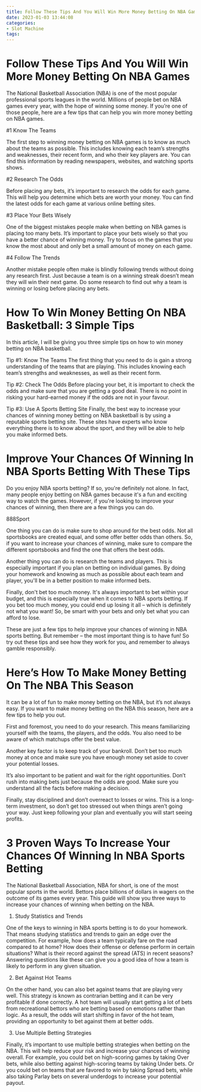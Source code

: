 ```yaml
---
title: Follow These Tips And You Will Win More Money Betting On NBA Games 
date: 2023-01-03 13:44:08
categories:
- Slot Machine
tags:
---
```



#  Follow These Tips And You Will Win More Money Betting On NBA Games 

The National Basketball Association (NBA) is one of the most popular professional sports leagues in the world. Millions of people bet on NBA games every year, with the hope of winning some money. If you’re one of those people, here are a few tips that can help you win more money betting on NBA games.

#1 Know The Teams

The first step to winning money betting on NBA games is to know as much about the teams as possible. This includes knowing each team’s strengths and weaknesses, their recent form, and who their key players are. You can find this information by reading newspapers, websites, and watching sports shows.

#2 Research The Odds

Before placing any bets, it’s important to research the odds for each game. This will help you determine which bets are worth your money. You can find the latest odds for each game at various online betting sites.

#3 Place Your Bets Wisely

One of the biggest mistakes people make when betting on NBA games is placing too many bets. It’s important to place your bets wisely so that you have a better chance of winning money. Try to focus on the games that you know the most about and only bet a small amount of money on each game.

#4 Follow The Trends

Another mistake people often make is blindly following trends without doing any research first. Just because a team is on a winning streak doesn’t mean they will win their next game. Do some research to find out why a team is winning or losing before placing any bets.

#  How To Win Money Betting On NBA Basketball: 3 Simple Tips 

In this article, I will be giving you three simple tips on how to win money betting on NBA basketball.

Tip #1: Know The Teams
The first thing that you need to do is gain a strong understanding of the teams that are playing. This includes knowing each team’s strengths and weaknesses, as well as their recent form.

Tip #2: Check The Odds 
Before placing your bet, it is important to check the odds and make sure that you are getting a good deal. There is no point in risking your hard-earned money if the odds are not in your favour.

Tip #3: Use A Sports Betting Site 
Finally, the best way to increase your chances of winning money betting on NBA basketball is by using a reputable sports betting site. These sites have experts who know everything there is to know about the sport, and they will be able to help you make informed bets.

#  Improve Your Chances Of Winning In NBA Sports Betting With These Tips 

Do you enjoy NBA sports betting? If so, you're definitely not alone. In fact, many people enjoy betting on NBA games because it's a fun and exciting way to watch the games. However, if you're looking to improve your chances of winning, then there are a few things you can do.

888Sport 

One thing you can do is make sure to shop around for the best odds. Not all sportsbooks are created equal, and some offer better odds than others. So, if you want to increase your chances of winning, make sure to compare the different sportsbooks and find the one that offers the best odds.

Another thing you can do is research the teams and players. This is especially important if you plan on betting on individual games. By doing your homework and knowing as much as possible about each team and player, you'll be in a better position to make informed bets.

Finally, don't bet too much money. It's always important to bet within your budget, and this is especially true when it comes to NBA sports betting. If you bet too much money, you could end up losing it all – which is definitely not what you want! So, be smart with your bets and only bet what you can afford to lose.

These are just a few tips to help improve your chances of winning in NBA sports betting. But remember – the most important thing is to have fun! So try out these tips and see how they work for you, and remember to always gamble responsibly.

#  Here’s How To Make Money Betting On The NBA This Season 

It can be a lot of fun to make money betting on the NBA, but it’s not always easy. If you want to make money betting on the NBA this season, here are a few tips to help you out.

First and foremost, you need to do your research. This means familiarizing yourself with the teams, the players, and the odds. You also need to be aware of which matchups offer the best value.

Another key factor is to keep track of your bankroll. Don’t bet too much money at once and make sure you have enough money set aside to cover your potential losses.

It’s also important to be patient and wait for the right opportunities. Don’t rush into making bets just because the odds are good. Make sure you understand all the facts before making a decision.

Finally, stay disciplined and don’t overreact to losses or wins. This is a long-term investment, so don’t get too stressed out when things aren’t going your way. Just keep following your plan and eventually you will start seeing profits.

#  3 Proven Ways To Increase Your Chances Of Winning In NBA Sports Betting

The National Basketball Association, NBA for short, is one of the most popular sports in the world. Bettors place billions of dollars in wagers on the outcome of its games every year. This guide will show you three ways to increase your chances of winning when betting on the NBA.

1. Study Statistics and Trends

One of the keys to winning in NBA sports betting is to do your homework. That means studying statistics and trends to gain an edge over the competition. For example, how does a team typically fare on the road compared to at home? How does their offense or defense perform in certain situations? What is their record against the spread (ATS) in recent seasons? Answering questions like these can give you a good idea of how a team is likely to perform in any given situation.

2. Bet Against Hot Teams

On the other hand, you can also bet against teams that are playing very well. This strategy is known as contrarian betting and it can be very profitable if done correctly. A hot team will usually start getting a lot of bets from recreational bettors who are betting based on emotions rather than logic. As a result, the odds will start shifting in favor of the hot team, providing an opportunity to bet against them at better odds.

3. Use Multiple Betting Strategies

Finally, it’s important to use multiple betting strategies when betting on the NBA. This will help reduce your risk and increase your chances of winning overall. For example, you could bet on high-scoring games by taking Over bets, while also betting against high-scoring teams by taking Under bets. Or you could bet on teams that are favored to win by taking Spread bets, while also taking Parlay bets on several underdogs to increase your potential payout.